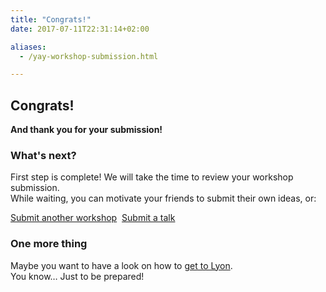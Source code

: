 ```yaml
---
title: "Congrats!"
date: 2017-07-11T22:31:14+02:00

aliases: 
  - /yay-workshop-submission.html

---
```

<section class="banner banner-link text-white banner-purple-speakers banner-video" style="background: url('/img/photos/yay-workshop.gif') no-repeat center center; background-size: cover;">
  <span class="button-banner text-white banner-full">
    <p>
      <h1>Congrats!</h1>
      <strong>And thank you for your submission!</strong>
    </p>
  </span>
</section>

<section class="container content container-xs spacer-t-b">
  <h3><strong>What's next?</strong></h3>
  <p>First step is complete! We will take the time to review your workshop submission. <br>
  While waiting, you can motivate your friends to submit their own ideas, or:</p>
  <p><a href="https://ixda.submittable.com/submit/5924e6c9-2614-4e59-b2f0-7efad670cfe8/interaction-18-workshops" target="_blank" class="button">Submit another workshop</a>&nbsp;&nbsp;<a href="https://ixda.submittable.com/submit/acf1e61a-cda5-4200-badb-0ffbafda45eb/interaction-18-talks" target="_blank" class="button button-secondary">Submit a talk</a></p>
</section>

<section class="container content container-xs spacer-t-b">
  <h3><strong>One more thing</strong></h3>
  <p>Maybe you want to have a look on how to <a href="get-there.html">get to Lyon</a>.<br>You know… Just to be prepared!</p>
</section>
